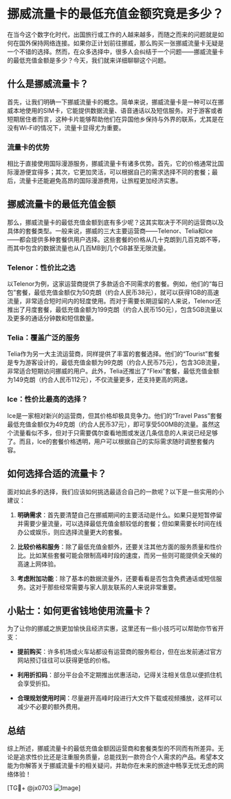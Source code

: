 # 挪威流量卡的最低充值金额究竟是多少？

在当今这个数字化时代，出国旅行或工作的人越来越多，而随之而来的问题就是如何在国外保持网络连接。如果你正计划前往挪威，那么购买一张挪威流量卡无疑是一个不错的选择。然而，在众多选择中，很多人会纠结于一个问题——挪威流量卡的最低充值金额是多少？今天，我们就来详细聊聊这个问题。

## 什么是挪威流量卡？

首先，让我们明确一下挪威流量卡的概念。简单来说，挪威流量卡是一种可以在挪威本地使用的SIM卡，它能提供数据流量、语音通话以及短信服务。对于游客或者短期居住者而言，这种卡片能够帮助他们在异国他乡保持与外界的联系，尤其是在没有Wi-Fi的情况下，流量卡显得尤为重要。

### 流量卡的优势

相比于直接使用国际漫游服务，挪威流量卡有诸多优势。首先，它的价格通常比国际漫游便宜得多；其次，它更加灵活，可以根据自己的需求选择不同的套餐；最后，流量卡还能避免高昂的国际漫游费用，让旅程更加经济实惠。

## 挪威流量卡的最低充值金额

那么，挪威流量卡的最低充值金额到底有多少呢？这其实取决于不同的运营商以及具体的套餐类型。一般来说，挪威的三大主要运营商——Telenor、Telia和Ice——都会提供多种套餐供用户选择。这些套餐的价格从几十克朗到几百克朗不等，而其中包含的数据流量也从几百MB到几个GB甚至无限流量。

### Telenor：性价比之选

以Telenor为例，这家运营商提供了多款适合不同需求的套餐。例如，他们的“每日包”套餐，最低充值金额仅为50克朗（约合人民币38元），就可以获得1GB的高速流量，非常适合短时间内的轻度使用。而对于需要长期逗留的人来说，Telenor还推出了月度套餐，最低充值金额为199克朗（约合人民币150元），包含5GB流量以及更多的通话分钟数和短信数量。

### Telia：覆盖广泛的服务

Telia作为另一大主流运营商，同样提供了丰富的套餐选择。他们的“Tourist”套餐是专为游客设计的，最低充值金额为99克朗（约合人民币75元），包含3GB流量，非常适合短期访问挪威的用户。此外，Telia还推出了“Flexi”套餐，最低充值金额为149克朗（约合人民币112元），不仅流量更多，还支持更高的网速。

### Ice：性价比最高的选择？

Ice是一家相对新兴的运营商，但其价格却极具竞争力。他们的“Travel Pass”套餐最低充值金额仅为49克朗（约合人民币37元），即可享受500MB的流量。虽然这个流量看似不多，但对于只需要偶尔查看地图或发送几条信息的人来说已经足够了。而且，Ice的套餐价格透明，用户可以根据自己的实际需求随时调整套餐内容。

## 如何选择合适的流量卡？

面对如此多的选择，我们应该如何挑选最适合自己的一款呢？以下是一些实用的小建议：

1. **明确需求**：首先要清楚自己在挪威期间的主要活动是什么。如果只是短暂停留并需要少量流量，可以选择最低充值金额较低的套餐；但如果需要长时间在线办公或娱乐，则应选择流量更大的套餐。
   
2. **比较价格和服务**：除了最低充值金额外，还要关注其他方面的服务质量和性价比。比如某些套餐可能会限制高峰时段的速度，而另一些则可能提供全天候的高速上网体验。

3. **考虑附加功能**：除了基本的数据流量外，还要看看是否包含免费通话或短信服务。这对于那些经常需要与家人朋友联系的人来说非常重要。

## 小贴士：如何更省钱地使用流量卡？

为了让你的挪威之旅更加愉快且经济实惠，这里还有一些小技巧可以帮助你节省开支：

- **提前购买**：许多机场或火车站都设有运营商的服务柜台，但在出发前通过官方网站预订往往可以获得更低的价格。
  
- **利用折扣码**：部分平台会不定期推出优惠活动，记得关注相关信息以便抓住机会享受折扣。

- **合理规划使用时间**：尽量避开高峰时段进行大文件下载或视频播放，这样可以减少不必要的额外费用。

## 总结

综上所述，挪威流量卡的最低充值金额因运营商和套餐类型的不同而有所差异。无论是追求性价比还是注重服务质量，总能找到一款符合个人需求的产品。希望本文能为你解答关于挪威流量卡的相关疑问，并助你在未来的旅途中畅享无忧无虑的网络体验！

[TG💪+ @jx0703 ![Image](https://github.com/user-attachments/assets/dbca1d08-cadb-493c-b0ec-ad6f7a83f270)]